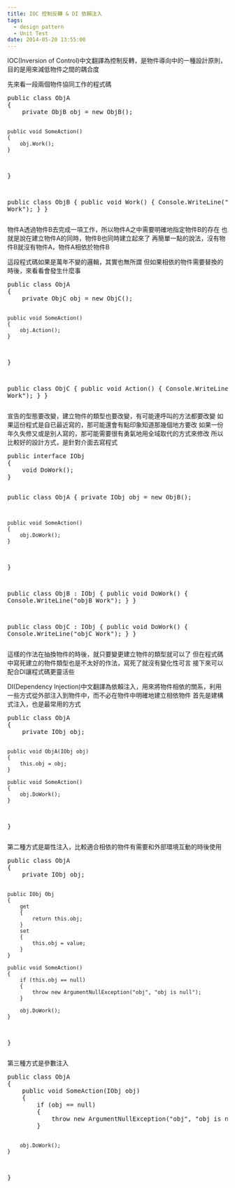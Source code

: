 ```yaml
---
title: IOC 控制反轉 & DI 依賴注入
tags:
  - design pattern
  - Unit Test
date: 2014-05-20 13:55:00
---
```


IOC(Inversion of Control)中文翻譯為控制反轉，是物件導向中的一種設計原則，目的是用來減低物件之間的耦合度

先來看一段兩個物件協同工作的程式碼
<div><pre class="brush: csharp;">public class ObjA
{
    private ObjB obj = new ObjB();

    public void SomeAction()
    {
        obj.Work();
    }
}

public class ObjB
{
    public void Work()
    {
        Console.WriteLine("objB Work");
    }
}
</pre></div>
物件A透過物件B去完成一項工作，所以物件A之中需要明確地指定物件B的存在
也就是說在建立物件A的同時，物件B也同時建立起來了
再簡單一點的說法，沒有物件B就沒有物件A，物件A相依於物件B

這段程式碼如果是萬年不變的邏輯，其實也無所謂
但如果相依的物件需要替換的時後，來看看會發生什麼事
<div><pre class="brush:csharp">public class ObjA
{
    private ObjC obj = new ObjC();

    public void SomeAction()
    {
        obj.Action();
    }
}

public class ObjC
{
    public void Action()
    {
        Console.WriteLine("objC Work");
    }
}
</pre></div>
宣告的型態要改變，建立物件的類型也要改變，有可能連呼叫的方法都要改變
如果這份程式是自已最近寫的，那可能還會有點印象知道那幾個地方要改
如果一份年久失修又或是別人寫的，那可能需要很有勇氣地用全域取代的方式來修改
所以比較好的設計方式，是針對介面去寫程式
<div><pre class="brush:csharp">public interface IObj
{
    void DoWork();
}

public class ObjA
{
    private IObj obj = new ObjB();

    public void SomeAction()
    {
        obj.DoWork();
    }
}

public class ObjB : IObj
{
    public void DoWork()
    {
        Console.WriteLine("objB Work");
    }
}

public class ObjC : IObj
{
    public void DoWork()
    {
        Console.WriteLine("objC Work");
    }
}
</pre></div>
這樣的作法在抽換物件的時後，就只要變更建立物件的類型就可以了
但在程式碼中寫死建立的物件類型也是不太好的作法，寫死了就沒有變化性可言
接下來可以配合DI讓程式碼更靈活些

DI(Dependency Injection)中文翻譯為依賴注入，用來將物件相依的關系，利用一些方式從外部注入到物件中，而不必在物件中明確地建立相依物件
首先是建構式注入，也是最常用的方式
<div><pre class="brush:csharp">public class ObjA
{
    private IObj obj;

    public void ObjA(IObj obj)
    {
        this.obj = obj;
    }

    public void SomeAction()
    {
        obj.DoWork();
    }
}
</pre></div>
第二種方式是屬性注入，比較適合相依的物件有需要和外部環境互動的時後使用
<div><pre class="brush:csharp">public class ObjA
{
    private IObj obj;

    public IObj Obj 
    {
        get
        {
            return this.obj;
        }
        set
        {
            this.obj = value;
        }
    }

    public void SomeAction()
    {
        if (this.obj == null)
        {
            throw new ArgumentNullException("obj", "obj is null");
        }

        obj.DoWork();
    }
}
</pre></div>
第三種方式是參數注入
<div><pre class="brush:csharp">public class ObjA
{
    public void SomeAction(IObj obj)
    {
        if (obj == null)
        {
            throw new ArgumentNullException("obj", "obj is null");
        }

        obj.DoWork();
    }
}
</pre></div>